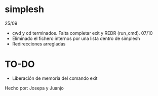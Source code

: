 # simplesh

25/09
* cwd y cd terminados. Falta completar exit y REDR (run_cmd).
07/10
* Eliminado el fichero internos por una lista dentro de simplesh
* Redirecciones arregladas

# TO-DO
* Liberación de memoria del comando exit


Hecho por: Josepa y Juanjo
